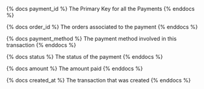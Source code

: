 {% docs payment_id %}
The Primary Key for all the Payments
{% enddocs %}

{% docs order_id %}
The orders associated to the payment
{% enddocs %}

{% docs payment_method %}
The payment method involved in this transaction
{% enddocs %}

{% docs status %}
The status of the payment
{% enddocs %}

{% docs amount %}
The amount paid
{% enddocs %}

{% docs created_at %}
The transaction that was created
{% enddocs %}